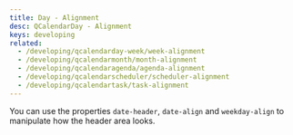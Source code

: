 ```yaml
---
title: Day - Alignment
desc: QCalendarDay - Alignment
keys: developing
related:
  - /developing/qcalendarday-week/week-alignment
  - /developing/qcalendarmonth/month-alignment
  - /developing/qcalendaragenda/agenda-alignment
  - /developing/qcalendarscheduler/scheduler-alignment
  - /developing/qcalendartask/task-alignment
---
```

You can use the properties `date-header`, `date-align` and `weekday-align` to manipulate how the header area looks.

<example-viewer
  title="Alignment"
  file="DayAlignment"
  codepen-title="QCalendarDay"
/>
